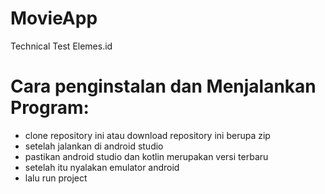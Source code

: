 # MovieApp
Technical Test Elemes.id

# Cara penginstalan dan Menjalankan Program:

- clone repository ini atau download repository ini berupa zip
- setelah jalankan di android studio
- pastikan android studio dan kotlin merupakan versi terbaru
- setelah itu nyalakan emulator android
- lalu run project
